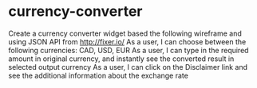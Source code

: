# currency-converter
Create a currency converter widget based the following wireframe and using JSON API from http://fixer.io/ 
As a user, I can choose between the following currencies: CAD, USD, EUR
As a user, I can type in the required amount in original currency, and instantly see the converted result in selected output currency
As a user, I can click on the Disclaimer link and see the additional information about the exchange rate

